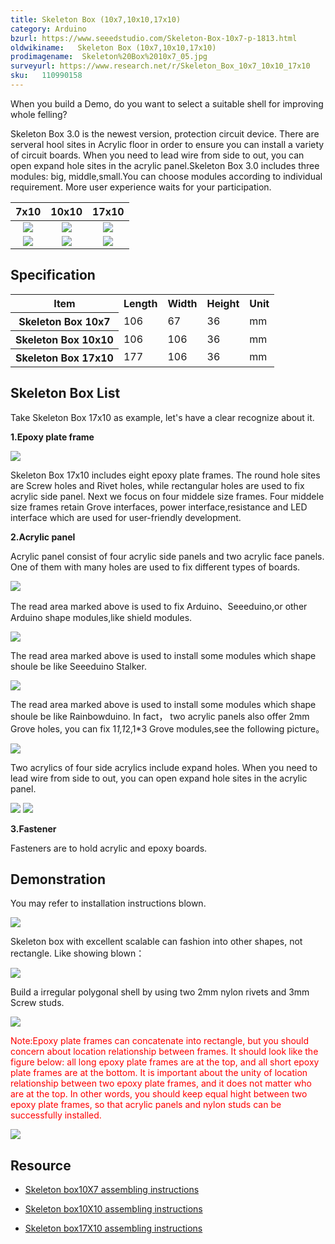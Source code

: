 ```yaml
---
title: Skeleton Box (10x7,10x10,17x10)
category: Arduino
bzurl: https://www.seeedstudio.com/Skeleton-Box-10x7-p-1813.html
oldwikiname:   Skeleton Box (10x7,10x10,17x10)
prodimagename:  Skeleton%20Box%2010x7_05.jpg
surveyurl: https://www.research.net/r/Skeleton_Box_10x7_10x10_17x10
sku:   110990158
---
```


When you build a Demo, do you want to select a suitable shell for improving  whole felling?

Skeleton Box 3.0 is the newest version, protection circuit device.  There are serveral hool sites in Acrylic floor in order to ensure you can install a variety of circuit boards. When you need to lead wire from side to out, you can open expand hole sites in the acrylic panel.Skeleton Box 3.0 includes three modules: big, middle,small.You can choose modules according to individual requirement. More user experience waits for your participation.

|7x10|10x10|17x10|
|:---:|:---:|:---:|
|![](https://github.com/SeeedDocument/Skeleton_Box_10x7_10x10_17x10/raw/master/img/Skeleton%20Box%2010x7_05.jpg)|![](https://github.com/SeeedDocument/Skeleton_Box_10x7_10x10_17x10/raw/master/img/Skeleton%20Box%2010x%2010.jpg)|![](https://github.com/SeeedDocument/Skeleton_Box_10x7_10x10_17x10/raw/master/img/Skeleton%20Box%2017x10.jpg)|
|[![](https://github.com/SeeedDocument/Seeed-WiKi/raw/master/docs/images/300px-Get_One_Now_Banner-ragular.png)](https://www.seeedstudio.com/Skeleton-Box-10x7-p-1813.html)|[![](https://github.com/SeeedDocument/Seeed-WiKi/raw/master/docs/images/300px-Get_One_Now_Banner-ragular.png)](https://www.seeedstudio.com/Skeleton-Box-10x10-p-1814.html)|[![](https://github.com/SeeedDocument/Seeed-WiKi/raw/master/docs/images/300px-Get_One_Now_Banner-ragular.png)](https://www.seeedstudio.com/Skeleton-Box-17x10-p-1815.html)|

##  Specification

<table  cellspacing="0" width="50%">
<tr>
<th scope="col"> Item
</th>
<th scope="col"> Length
</th>
<th scope="col"> Width
</th>
<th scope="col"> Height
</th>
<th scope="col"> Unit
</th></tr>
<tr>
<th scope="row"> Skeleton Box 10x7
</th>
<td> 106
</td>
<td> 67
</td>
<td> 36
</td>
<td> mm
</td></tr>
<tr>
<th scope="row"> Skeleton Box 10x10
</th>
<td> 106
</td>
<td> 106
</td>
<td> 36
</td>
<td> mm
</td></tr>
<tr>
<th scope="row"> Skeleton Box 17x10
</th>
<td> 177
</td>
<td> 106
</td>
<td> 36
</td>
<td> mm
</td></tr></table>

##  Skeleton Box List

Take Skeleton Box 17x10 as example, let's have a clear recognize about it.

**1.Epoxy plate frame**

![](https://github.com/SeeedDocument/Skeleton_Box_10x7_10x10_17x10/raw/master/img/环氧板.JPG)

Skeleton Box 17x10 includes eight epoxy plate frames. The round hole sites are Screw holes and Rivet holes, while rectangular holes
are used to fix acrylic side panel. Next we focus on four middele size frames.
Four middele size frames retain Grove interfaces, power interface,resistance and LED interface which are used for user-friendly development.

**2.Acrylic panel**

Acrylic panel consist of four acrylic side panels and two acrylic face panels. One of them with many holes are used to fix different types of boards.

![](https://github.com/SeeedDocument/Skeleton_Box_10x7_10x10_17x10/raw/master/img/亚格力底板2.png)

The read area marked above is used to fix Arduino、Seeeduino,or other Arduino shape modules,like shield modules.

![](https://github.com/SeeedDocument/Skeleton_Box_10x7_10x10_17x10/raw/master/img/亚格力底板1.png)

The read area marked above is used to install some modules which shape shoule be like Seeeduino Stalker.

![](https://github.com/SeeedDocument/Skeleton_Box_10x7_10x10_17x10/raw/master/img/Skeleton12.png)

The read area marked above is used to install some modules which shape shoule be like Rainbowduino.
In fact， two acrylic panels also offer 2mm Grove holes, you can fix 1*1,1*2,1*3 Grove modules,see the following picture。

![](https://github.com/SeeedDocument/Skeleton_Box_10x7_10x10_17x10/raw/master/img/Skeleton123.png)

Two acrylics of four side acrylics include expand holes. When you need to lead wire from side to out, you can open expand hole sites in the acrylic panel.

![](https://github.com/SeeedDocument/Skeleton_Box_10x7_10x10_17x10/raw/master/img/Expand_holes.png)
![](https://github.com/SeeedDocument/Skeleton_Box_10x7_10x10_17x10/raw/master/img/Expand_holes2.png)

**3.Fastener**

Fasteners are to hold acrylic and epoxy boards.

##  Demonstration

You may refer to installation instructions blown.

![](https://github.com/SeeedDocument/Skeleton_Box_10x7_10x10_17x10/raw/master/img/组装步骤.png)

Skeleton box with excellent scalable can fashion into other shapes, not rectangle. Like showing blown：

![](https://github.com/SeeedDocument/Skeleton_Box_10x7_10x10_17x10/raw/master/img/外壳搭建2.JPG)

Build a irregular polygonal shell by using two 2mm nylon rivets and 3mm Screw studs.

![](https://github.com/SeeedDocument/Skeleton_Box_10x7_10x10_17x10/raw/master/img/外壳搭建1.jpg)

<font color="red">Note:Epoxy plate frames can concatenate into rectangle,  but you should concern about location relationship between frames. It should look like the figure below: all long epoxy plate frames are at the top, and all short epoxy plate frames are at the bottom. It is important about the unity of location  relationship between two epoxy plate frames, and it does not matter who are at the top. In other words, you should keep equal hight between two epoxy plate frames, so that acrylic panels and nylon studs can be successfully installed.  </font>

![](https://github.com/SeeedDocument/Skeleton_Box_10x7_10x10_17x10/raw/master/img/环氧板位置关系.JPG)

##  Resource

*   [Skeleton box10X7 assembling instructions](https://github.com/SeeedDocument/Skeleton_Box_10x7_10x10_17x10/raw/master/res/Skeleton_box_10X7_组装说明书.pdf)

*   [Skeleton box10X10 assembling instructions](https://github.com/SeeedDocument/Skeleton_Box_10x7_10x10_17x10/raw/master/res/Skeleton_box_10X10_组装说明书.pdf)

*   [Skeleton box17X10 assembling instructions](https://github.com/SeeedDocument/Skeleton_Box_10x7_10x10_17x10/raw/master/res/Skeleton_box_17X10_组装说明书.pdf)
